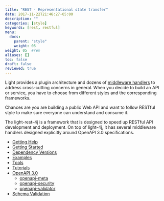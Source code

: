 ```yaml
---
title: "REST - Representational state transfer"
date: 2017-11-22T21:46:27-05:00
description: ""
categories: [style]
keywords: [rest, restful]
menu:
  docs:
    parent: "style"
    weight: 05
weight: 05	#rem
aliases: []
toc: false
draft: false
reviewed: true
---
```

Light provides a plugin architecture and dozens of [middleware handlers][] to address cross-cutting concerns in general. When you decide to build an API or service, you have to choose from different styles and the corresponding frameworks. 

Chances are you are building a public Web API and want to follow RESTful style to make sure everyone can understand and consume it. 

The light-rest-4j is a framework that is designed to speed up RESTful API development and deployment. On top of light-4j, it has several middleware handlers designed explicitly around OpenAPI 3.0 specifications. 

* [Getting Help](/about/community/)
* [Getting Started](/getting-started/light-rest-4j/)
* [Dependency Versions](/style/light-rest-4j/dependency/)
* [Examples](/style/light-rest-4j/example/)
* [Tools](/style/light-rest-4j/tool/)
* [Tutorials](/tutorial/rest/)
* [OpenAPI 3.0](/style/light-rest-4j/openapi/)
   + [openapi-meta](/style/light-rest-4j/openapi-meta/)
   + [openapi-security](/style/light-rest-4j/openapi-security/)
   + [openapi-validator](/style/light-rest-4j/openapi-validator/)
* [Schema Validation](/style/light-rest-4j/schema-validation/)

[API categories and frameworks]: /architecture/category/
[architecture section]: /architecture/
[middleware handlers]: /architecture/middleware-handler/
